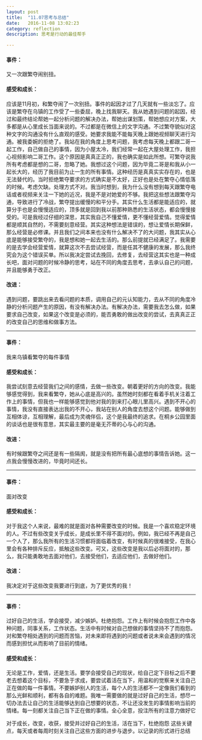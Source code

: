 ```yaml
---
layout: post
title:  "11.07思考与总结"
date:   2016-11-08 13:02:23
category: reflection
description: 思考是行动的最佳帮手

---
```






#### 事件：

又一次跟繁夺闹别扭。

#### 感受和成长：

应该是11月初，和繁夺闹了一次别扭。事件的起因才过了几天就有一些淡忘了。应该是繁夺在乌镇的工作受了一些委屈，晚上找我聊天。我从她遇到问题的起因，经过和最终结论帮她一起分析问题的解决办法，帮她出谋划策，帮她想应对方案，大多都是从心里成长当面来说的。不过都是在微信上的文字沟通。不过繁夺貌似对这种文字的沟通没有什么直观的感受。她要求我能不能每天晚上跟她视频聊天进行沟通。被我委婉的拒绝了。我站在我的角度上思考问题，我考虑每天晚上都跟二哥一起工作，自己做自己的事情，因为小屋太冷，我们经常一起在大屋处理工作，我担心视频影响二哥工作。这个原因是真真正正的，我也确实是如此所想。可繁夺说我所有考虑都是想的二哥，忽略了她。我想过这个问题，因为毕竟二哥是和我从小一起长大的，经历了我目前为止一生的所有事情。这种经历是真真实实存在的，也是无法替代的。当时拒绝繁夺要求的方式确实是不太好，正好也是处在繁夺心情低落的时候。考虑欠缺。处理方式不对。我当时想到，我为什么没有想到每天跟繁夺电话或者视频来关注一下她的近况，我是不是对她爱的不够。我把这些想法跟繁夺沟通，导致进行了冷战，繁夺提出缓慢的和平分手。其实什么生活都是能适应的，就算分手也是会慢慢适应的，顶多就是回到我以前那种熟悉的生活状态，都会慢慢接受的。可是我经过仔细的深思，其实我自己不懂爱情，更不懂经营爱情。觉得爱情都是顺其自然的，不需要刻意经营。其实这种想法是错误的，想让爱情长期保鲜，那么经营是必修课。并且我们之间本来也没有什么解决不了的大问题，我其实从心底是能够接受繁夺的，我是想和她一起去生活的。那么前提就已经满足了。我需要的是去学会经营爱情，就算这次不去尝试经营，而是任其不健康的发展，那么我终究会为这个错误买单。所以我决定尝试去挽回，去修复，去经营这其实也是一种成长吧，面对问题的时候冷静的思考，站在不同的角度去思考，去承认自己的问题，并且能够勇于改正。

#### 改进：

遇到问题，要跳出来去看问题的本质，调用自己的元认知能力，去从不同的角度冷静的分析问题产生的原因，有没有解决办法。有解决办法，需要我去怎么做，如果要求自己改变，如果这个改变是必须的，能否勇敢的做出改变的尝试，去真真正正的改变自己的思维和做事方法。

***

#### 事件：

我来乌镇看繁夺的每件事情

#### 感受和成长：

我尝试刻意去经营我们之间的感情，去做一些改变。朝着更好的方向的改变。我能够感觉得到，我来看繁夺，她从心底是高兴的。虽然她时刻都在看着手机关注着工作上的事情，但我也一样能够感觉到他对我的到来打心眼儿里高兴。遇到不开心的事情，我没有直接表达出我的不开心，我站在别人的角度去想这个问题。能够做到互相体谅，互相理解，最后成为灵魂伴侣，这个是我最终的追求。在桐乡公园里面的谈话也是很有意思，其实最主要的是毫无芥蒂的心与心的沟通。

#### 改进：

有时候跟繁夺之间还是有一些隔阂，就是没有把所有最心底想的事情告诉她。这一点我会慢慢改进的，毕竟时间还长。

***

#### 事件：

面对改变

#### 感受和成长：

对于我这个人来说，最难的就是面对各种需要改变的时候。我是一个喜欢稳定环境的人。不过有些改变关乎成长，是成长里不得不面对的。例如，我已经不再是自己一个人了，那么我所有的生活习惯都将面临着改变，有时候真的很难接受，在我心里会有各种排斥反应，抵触这些改变。可又，这些改变是我以后必将面对的，那么，我只能勇敢地去面对他们，去接受他们，去适应他们，去做好他们。

#### 改进：

我决定对于这些改变我要进行到底，为了更优秀的我！

***

#### 事件：

过好自己的生活，学会接受，减少嫉妒。杜绝抱怨。工作上有时候会抱怨工作中各种问题，同事关系，工作状态。生活中有时候对自己想做的事情坚持不了而抱怨。对和繁夺相处遇到的问题而苦恼，对未来即将遇到的问题或者说未来会遇到的情况而感到担忧从而影响了目前的情绪。

#### 感受和成长：

无论是工作，爱情，还是生活。要学会接受自己的现状，给自己定下目标之后不要老去想着这个目标，不要急于求成，要尝试着活在当下，用温和的觉察来关注自己正在做的每一件事情。不要嫉妒别人的生活，每个人的生活都不一定像我们看到的那么光鲜和顺利，都有各自的难题。我唯一需要做的就是过好自己的生活，想尽一切办法去让自己的生活能够达到自己想要的状态，不让还没发生的事情影响当前的情绪。每一刻都关注自己当下正在做的事情。全心全意，投注所有的注意力做好它

对于成长，改变，收获，接受并过好自己的生活，活在当下，杜绝抱怨 这些关键点，每天或者每周时刻关注自己这些方面的进步与退步。以记录的形式进行总结




